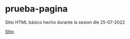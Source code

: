 # prueba-pagina
Sitio HTML básico hecho durante la sesion dle 25-07-2022

[Sitio](http://osiel.me/prueba-pagina/)
